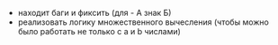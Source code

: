 - находит баги и фиксить (для - А знак Б)
- реализовать логику множественного вычесления 
(чтобы можно было работать не только с a и b числами)